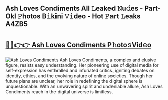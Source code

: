 ## Ash Loves Condiments All 𝙻eaked 𝙽u𝚍es - Part-Okl 𝙿hotos B𝚒kini 𝚅𝚒deo - Hot 𝙿art 𝙻eaks A4ZB5

# <h2><a href="http://ld3c6q.urlbe.top/?page=Ash+Loves+Condiments">🔗🔗👉👉 Ash Loves Condiments P𝚑oto𝚜Vid𝚎o</a></h2>

[![Ash Loves Condiments](https://i.imgur.com/eBuTRDB.gif)](http://ld3c6q.urlbe.top/?page=Ash+Loves+Condiments)
Ash Loves Condiments, a complex and elusive figure, resists easy understanding. Her pioneering use of digital media for self-expression has enthralled and infuriated critics, igniting debates on identity, ethics, and the evolving nature of online societies. Though her future plans are unclear, her role in redefining the digital sphere is unquestionable. With an unwavering spirit and undeniable allure, Ash Loves Condiments reach in the digital universe is limitless.
